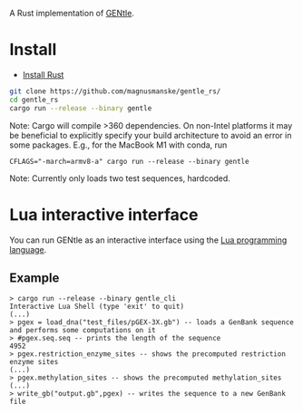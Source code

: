 A Rust implementation of [GENtle](https://github.com/GENtle-persons/gentle-m).

# Install
- [Install Rust](https://www.rust-lang.org/tools/install)
```bash
git clone https://github.com/magnusmanske/gentle_rs/
cd gentle_rs
cargo run --release --binary gentle
```
Note: Cargo will compile >360 dependencies.
On non-Intel platforms it may be beneficial to explicitly specify
your build architecture to avoid an error in some packages.
E.g., for the MacBook M1 with conda, run
```[bash]
CFLAGS="-march=armv8-a" cargo run --release --binary gentle
```
Note: Currently only loads two test sequences, hardcoded.

# Lua interactive interface
You can run GENtle as an interactive interface using the [Lua programming language](https://www.lua.org/).



## Example
```
> cargo run --release --binary gentle_cli
Interactive Lua Shell (type 'exit' to quit)
(...)
> pgex = load_dna("test_files/pGEX-3X.gb") -- loads a GenBank sequence and performs some computations on it
> #pgex.seq.seq -- prints the length of the sequence
4952
> pgex.restriction_enzyme_sites -- shows the precomputed restriction enzyme sites
(...)
> pgex.methylation_sites -- shows the precomputed methylation_sites
(...)
> write_gb("output.gb",pgex) -- writes the sequence to a new GenBank file
```
